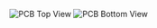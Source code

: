 ![PCB Top View](./images/NightGuard_PCB_TopView)
![PCB Bottom View](./images/NightGuard_PCB_BottomView)
